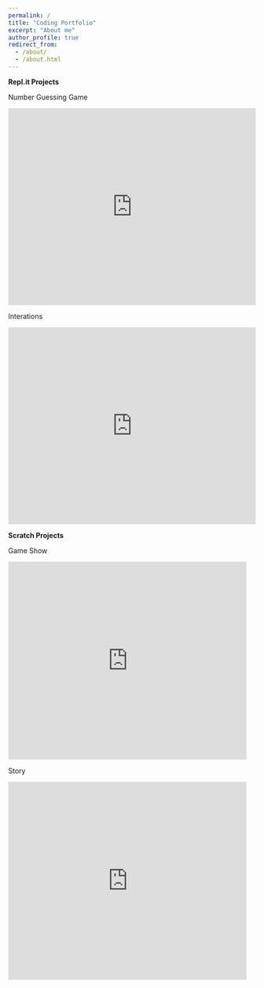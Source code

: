 ```yaml
---
permalink: /
title: "Coding Portfolio"
excerpt: "About me"
author_profile: true
redirect_from: 
  - /about/
  - /about.html
---
```


<b>Repl.it Projects</b>
<p>Number Guessing Game</p>
<iframe height="400px" width="100%" src="https://repl.it/@JASONPHO/Code?lite=true" scrolling="no" frameborder="no" allowtransparency="true" allowfullscreen="true" sandbox="allow-forms allow-pointer-lock allow-popups allow-same-origin allow-scripts allow-modals"></iframe>

<p>Interations</p>
<iframe height="400px" width="100%" src="https://repl.it/@JASONPHO/Hack-A-Thon?lite=true" scrolling="no" frameborder="no" allowtransparency="true" allowfullscreen="true" sandbox="allow-forms allow-pointer-lock allow-popups allow-same-origin allow-scripts allow-modals"></iframe>



<b>Scratch Projects</b>
<p>Game Show</p>
<iframe src="https://scratch.mit.edu/projects/333062479/embed" allowtransparency="true" width="485" height="402" frameborder="0" scrolling="no" allowfullscreen></iframe> 

<p>Story</p>
<iframe src="https://scratch.mit.edu/projects/329601821/embed" allowtransparency="true" width="485" height="402" frameborder="0" scrolling="no" allowfullscreen></iframe>


